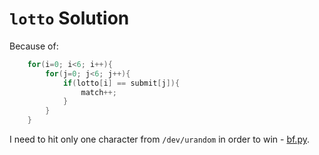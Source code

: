 # `lotto` Solution

Because of:

```C
    for(i=0; i<6; i++){
        for(j=0; j<6; j++){
            if(lotto[i] == submit[j]){
                match++;
            }
        }
    }
```

I need to hit only one character from `/dev/urandom` in order to win - [bf.py](bf.py).
